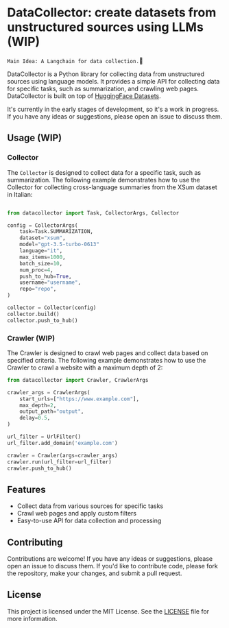 # DataCollector: create datasets from unstructured sources using LLMs (WIP)

`Main Idea: A Langchain for data collection.`

DataCollector is a Python library for collecting data from unstructured sources using language models. It provides a simple API for collecting data for specific tasks, such as summarization, and crawling web pages. DataCollector is built on top of [HuggingFace Datasets](https://huggingface.co/docs/datasets/).

It's currently in the early stages of development, so it's a work in progress. If you have any ideas or suggestions, please open an issue to discuss them.

## Usage (WIP)

### Collector

The `Collector` is designed to collect data for a specific task, such as summarization. The following example demonstrates how to use the Collector for collecting cross-language summaries from the XSum dataset in Italian:

```python

from datacollector import Task, CollectorArgs, Collector

config = CollectorArgs(
    task=Task.SUMMARIZATION,
    dataset="xsum",
    model="gpt-3.5-turbo-0613"
    language="it",
    max_items=1000,
    batch_size=10,
    num_proc=4,
    push_to_hub=True,
    username="username",
    repo="repo",
)

collector = Collector(config)
collector.build()
collector.push_to_hub()
```

### Crawler (WIP)

The Crawler is designed to crawl web pages and collect data based on specified criteria. The following example demonstrates how to use the Crawler to crawl a website with a maximum depth of 2:

```python
from datacollector import Crawler, CrawlerArgs

crawler_args = CrawlerArgs(
    start_urls=["https://www.example.com"],
    max_depth=2,
    output_path="output",
    delay=0.5,
)

url_filter = UrlFilter()
url_filter.add_domain('example.com')

crawler = Crawler(args=crawler_args)
crawler.run(url_filter=url_filter)
crawler.push_to_hub()
```

## Features

- Collect data from various sources for specific tasks
- Crawl web pages and apply custom filters
- Easy-to-use API for data collection and processing

## Contributing

Contributions are welcome! If you have any ideas or suggestions, please open an issue to discuss them. If you'd like to contribute code, please fork the repository, make your changes, and submit a pull request.

## License

This project is licensed under the MIT License. See the [LICENSE](LICENSE) file for more information.